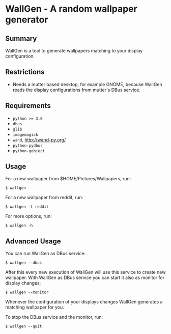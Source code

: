 # WallGen - A random wallpaper generator

## Summary

WallGen is a tool to generate wallpapers matching to your display configuration.

## Restrictions

* Needs a mutter based desktop, for example GNOME,
because WallGen reads the display configurations from mutter's DBus service.

## Requirements

* `python >= 3.6`
* `dbus`
* `glib`
* `imagemagick`
* `wand`, http://wand-py.org/
* `python-pydbus`
* `python-gobject`

## Usage

For a new wallpaper from \$HOME/Pictures/Wallpapers, run:
````
$ wallgen
````

For a new wallpaper from reddit, run:
````
$ wallgen -t reddit
````

For more options, run:
````
$ wallgen -h
````

## Advanced Usage

You can run WallGen as DBus service:
````
$ wallgen --dbus
````

After this every new execution of WallGen will use this service to create new wallpaper.
With WallGen as DBus service you can start it also as monitor for display changes:
````
$ wallgen --monitor
````
Whenever the configuration of your displays changes WallGen generates a matching wallpaper for you.

To stop the DBus service and the monitor, run:
````
$ wallgen --quit
````

